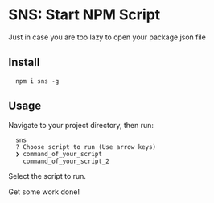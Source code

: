 # SNS: Start NPM Script

Just in case you are too lazy to open your package.json file

## Install

      npm i sns -g

## Usage

Navigate to your project directory, then run:

      sns
      ? Choose script to run (Use arrow keys)
      ❯ command_of_your_script
        command_of_your_script_2

Select the script to run.

Get some work done!